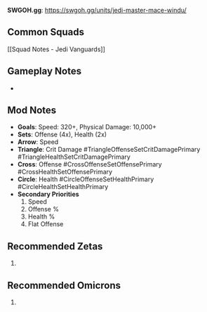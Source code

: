 **SWGOH.gg**: https://swgoh.gg/units/jedi-master-mace-windu/

## Common Squads

[[Squad Notes - Jedi Vanguards]]

## Gameplay Notes

 -  

## Mod Notes

 - **Goals**: Speed: 320+, Physical Damage: 10,000+
 - **Sets**: Offense (4x), Health (2x)
 - **Arrow**: Speed
 - **Triangle**: Crit Damage #TriangleOffenseSetCritDamagePrimary #TriangleHealthSetCritDamagePrimary
 - **Cross**: Offense #CrossOffenseSetOffensePrimary #CrossHealthSetOffensePrimary
 - **Circle**: Health #CircleOffenseSetHealthPrimary #CircleHealthSetHealthPrimary 
 - **Secondary Priorities**
	 1. Speed
	 2. Offense %
	 3. Health %
	 4. Flat Offense

## Recommended Zetas

1. 

## Recommended Omicrons

1. 